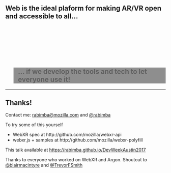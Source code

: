 <!-- .slide: data-background="resources/textures/ironman.png" -->

<h2>Web is the ideal plaform for making AR/VR open and accessible to all...</h2>
<br>
<br>
<br>
<br>

<br>
<br>
<blockquote style="background: rgba(32, 32, 32, 0.5);">
    <h2>... if we develop the tools and tech to let everyone use it!</h2>
</blockquote>

------
<!-- .slide: data-background="resources/textures/background-radial.jpeg" style="text-align: left;" -->


<h2>Thanks!</h2>
<p>Contact me: <a href="mailto:rabimba@mozilla.com">rabimba@mozilla.com</a> and <a href="https://twitter.com/rabimba">@rabimba</a>

<p>To try some of this yourself</p>
<ul>
    <li>WebXR spec at http://github.com/mozilla/webxr-api</li>
    <li>webxr.js + samples at http://github.com/mozilla/webxr-polyfill</li>
</ul>

<p>This talk available at <a href="https://rabimba.github.io/DevWeekAustin2017">https://rabimba.github.io/DevWeekAustin2017</a></p>
<p>Thanks to everyone who worked on WebXR and Argon. Shoutout to <a href="https://twitter.com/blairmacintyre">@blairmacintyre</a> and <a href="https://twitter.com/TrevorFSmith">@TrevorFSmith</p></a>

